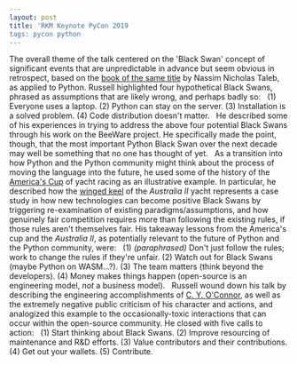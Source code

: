 ```yaml
---
layout: post
title: 'RKM Keynote PyCon 2019
tags: pycon python
---
```


The overall theme of the talk centered on the 'Black Swan' concept of significant events
that are unpredictable in advance but seem obvious in retrospect,
based on the [book of the same title](https://books.google.com/books?id=gWW4SkJjM08C)
by Nassim Nicholas Taleb, as applied to Python.  Russell highlighted four hypothetical
Black Swans, phrased as assumptions that are likely wrong, and perhaps badly so:
&nbsp;
(1) Everyone uses a laptop.
(2) Python can stay on the server.
(3) Installation is a solved problem.
(4) Code distribution doesn't matter.
&nbsp;
He described some of his experiences
in trying to address the above four potential Black Swans
through his work on the BeeWare project.
He specifically made the point, though, that the most important Python Black Swan
over the next decade may well be something that no one has thought of yet.
&nbsp;
As a transition into how Python and the Python community might think about the
process of moving the language into the future, he used some of the history of the
[America's Cup](https://en.wikipedia.org/wiki/America%27s_Cup) of yacht racing
as an illustrative example. In particular, he described how the
[winged keel](https://en.wikipedia.org/wiki/America%27s_Cup#/media/File:Australia_II_winged_keel.JPG)
of the *Australia&nbsp;II* yacht represents a case study in how new technologies can become
positive Black Swans by triggering re-examination of existing paradigms/assumptions,
and how genuinely fair competition requires more than following the existing rules,
if those rules aren't themselves fair.
His takeaway lessons from the America's cup and the *Australia&nbsp;II*, as potentially relevant to the
future of Python and the Python community, were:
&nbsp;
(1) *(paraphrased)* Don't just follow the rules; work to change the rules if they're unfair.
(2) Watch out for Black Swans (maybe Python on WASM...?).
(3) The team matters (think beyond the developers).
(4) Money makes things happen (open-source is an engineering model, *not* a business model).
&nbsp;
Russell wound down his talk by describing the engineering accomplishments of
[C. Y. O'Connor](https://en.wikipedia.org/wiki/C._Y._O%27Connor),
as well as the extremely negative public criticism of his character and actions,
and analogized this example to the occasionally-toxic interactions that can occur
within the open-source community. He closed with five calls to action:
&nbsp;
(1) Start thinking about Black Swans.
(2) Improve resourcing of maintenance and R&D efforts.
(3) Value contributors and their contributions.
(4) Get out your wallets.
(5) Contribute.
